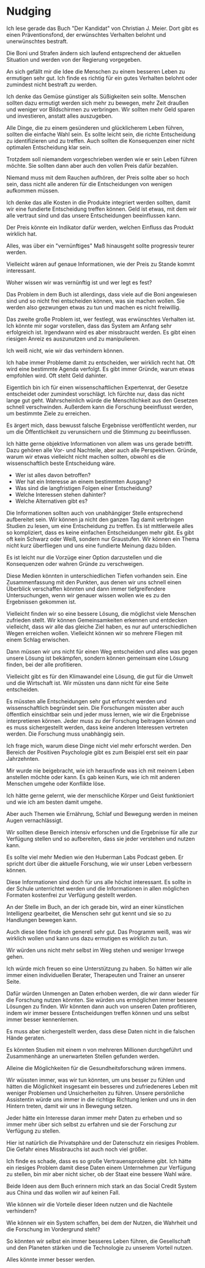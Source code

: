 # Nudging

Ich lese gerade das Buch "Der Kandidat" von Christian J. Meier. Dort gibt es einen Präventionsfond, der erwünschtes Verhalten belohnt und unerwünschtes bestraft.

Die Boni und Strafen ändern sich laufend entsprechend der aktuellen Situation und werden von der Regierung vorgegeben.

An sich gefällt mir die Idee die Menschen zu einem besseren Leben zu ermutigen sehr gut. Ich finde es richtig für ein gutes Verhalten belohnt oder zumindest nicht bestraft zu werden. 

Ich denke das Gemüse günstiger als Süßigkeiten sein sollte. Menschen sollten dazu ermutigt werden sich mehr zu bewegen, mehr Zeit draußen und weniger vor Bildschirmen zu verbringen. Wir sollten mehr Geld sparen und investieren, anstatt alles auszugeben.

Alle Dinge, die zu einem gesünderen und glücklicherem Leben führen, sollten die einfache Wahl sein. Es sollte leicht sein, die richte Entscheidung zu identifizieren und zu treffen. Auch sollten die Konsequenzen einer nicht optimalen Entscheidung klar sein.

Trotzdem soll niemandem vorgeschrieben werden wie er sein Leben führen möchte. Sie sollten dann aber auch den vollen Preis dafür bezahlen.

Niemand muss mit dem Rauchen aufhören, der Preis sollte aber so hoch sein, dass nicht alle anderen für die Entscheidungen von wenigen aufkommen müssen.

Ich denke das alle Kosten in die Produkte integriert werden sollten, damit wir eine fundierte Entscheidung treffen können. Geld ist etwas, mit dem wir alle vertraut sind und das unsere Entscheidungen beeinflussen kann.

Der Preis könnte ein Indikator dafür werden, welchen Einfluss das Produkt wirklich hat.

Alles, was über ein "vernünftiges" Maß hinausgeht sollte progressiv teurer werden.

Vielleicht wären auf genaue Informationen, wie der Preis zu Stande kommt interessant.

Woher wissen wir was vernünftig ist und wer legt es fest?

Das Problem in dem Buch ist allerdings, dass viele auf die Boni angewiesen sind und so nicht frei entscheiden können, was sie machen wollen. Sie werden also gezwungen etwas zu tun und machen es nicht freiwillig.

Das zweite große Problem ist, wer festlegt, was erwünschtes Verhalten ist. Ich könnte mir sogar vorstellen, dass das System am Anfang sehr erfolgreich ist. Irgendwann wird es aber missbraucht werden. Es gibt einen riesigen Anreiz es auszunutzen und zu manipulieren.

Ich weiß nicht, wie wir das verhindern können.

Ich habe immer Probleme damit zu entscheiden, wer wirklich recht hat. Oft wird eine bestimmte Agenda verfolgt. Es gibt immer Gründe, warum etwas empfohlen wird. Oft steht Geld dahinter.

Eigentlich bin ich für einen wissenschaftlichen Expertenrat, der Gesetze entscheidet oder zumindest vorschlägt. Ich fürchte nur, dass das nicht lange gut geht. Wahrscheinlich würde die Menschlichkeit aus den Gesetzen schnell verschwinden. Außerdem kann die Forschung beeinflusst werden, um bestimmte Ziele zu erreichen.

Es ärgert mich, dass bewusst falsche Ergebnisse veröffentlicht werden, nur um die Öffentlichkeit zu verunsichern und die Stimmung zu beeinflussen.

Ich hätte gerne objektive Informationen von allem was uns gerade betrifft. Dazu gehören alle Vor- und Nachteile, aber auch alle Perspektiven. Gründe, warum wir etwas vielleicht nicht machen sollten, obwohl es die wissenschaftlich beste Entscheidung wäre. 

- Wer ist alles davon betroffen? 
- Wer hat ein Interesse an einem bestimmten Ausgang? 
- Was sind die langfristigen Folgen einer Entscheidung? 
- Welche Interessen stehen dahinter?
- Welche Alternativen gibt es?

Die Informationen sollten auch von unabhängiger Stelle entsprechend aufbereitet sein. Wir können ja nicht den ganzen Tag damit verbringen Studien zu lesen, um eine Entscheidung zu treffen. Es ist mittlerweile alles so kompliziert, dass es keine einfachen Entscheidungen mehr gibt. Es gibt oft kein Schwarz oder Weiß, sondern nur Graustufen. Wir können ein Thema nicht kurz überfliegen und uns eine fundierte Meinung dazu bilden.

Es ist leicht nur die Vorzüge einer Option darzustellen und die Konsequenzen oder wahren Gründe zu verschweigen. 

Diese Medien könnten in unterschiedlichen Tiefen vorhanden sein. Eine Zusammenfassung mit den Punkten, aus denen wir uns schnell einen Überblick verschaffen könnten und dann immer tiefgreifendere Untersuchungen, wenn wir genauer wissen wollen wie es zu den Ergebnissen gekommen ist.

Vielleicht finden wir so eine bessere Lösung, die möglichst viele Menschen zufrieden stellt. Wir können Gemeinsamkeiten erkennen und entdecken vielleicht, dass wir alle das gleiche Ziel haben, es nur auf unterschiedlichen Wegen erreichen wollen. Vielleicht können wir so mehrere Fliegen mit einem Schlag erwischen.

Dann müssen wir uns nicht für einen Weg entscheiden und alles was gegen unsere Lösung ist bekämpfen, sondern können gemeinsam eine Lösung finden, bei der alle profitieren.

Vielleicht gibt es für den Klimawandel eine Lösung, die gut für die Umwelt und die Wirtschaft ist. Wir müssten uns dann nicht für eine Seite entscheiden.

Es müssten alle Entscheidungen sehr gut erforscht werden und wissenschaftlich begründet sein. Die Forschungen müssten aber auch öffentlich einsichtbar sein und jeder muss lernen, wie wir die Ergebnisse interpretieren können. Jeder muss zu der Forschung beitragen können und es muss sichergestellt werden, dass keine anderen Interessen vertreten werden. Die Forschung muss unabhängig sein.

Ich frage mich, warum diese Dinge nicht viel mehr erforscht werden. Den Bereich der Positiven Psychologie gibt es zum Beispiel erst seit ein paar Jahrzehnten.

Mir wurde nie beigebracht, wie ich herausfinde was ich mit meinem Leben anstellen möchte oder kann. Es gab keinen Kurs, wie ich mit anderen Menschen umgehe oder Konflikte löse.

Ich hätte gerne gelernt, wie der menschliche Körper und Geist funktioniert und wie ich am besten damit umgehe.

Aber auch Themen wie Ernährung, Schlaf und Bewegung werden in meinen Augen vernachlässigt.

Wir sollten diese Bereich intensiv erforschen und die Ergebnisse für alle zur Verfügung stellen und so aufbereiten, dass sie jeder verstehen und nutzen kann.

Es sollte viel mehr Medien wie den Huberman Labs Podcast geben. Er spricht dort über die aktuelle Forschung, wie wir unser Leben verbessern können.

Diese Informationen sind doch für uns alle höchst interessant. Es sollte in der Schule unterrichtet werden und die Informationen in allen möglichen Formaten kostenfrei zur Verfügung gestellt werden.

An der Stelle im Buch, an der ich gerade bin, wird an einer künstlichen Intelligenz gearbeitet, die Menschen sehr gut kennt und sie so zu Handlungen bewegen kann.

Auch diese Idee finde ich generell sehr gut. Das Programm weiß, was wir wirklich wollen und kann uns dazu ermutigen es wirklich zu tun. 

Wir würden uns nicht mehr selbst im Weg stehen und weniger Irrwege gehen.

Ich würde mich freuen so eine Unterstützung zu haben. So hätten wir alle immer einen individuellen Berater, Therapeuten und Trainer an unserer Seite.

Dafür würden Unmengen an Daten erhoben werden, die wir dann wieder für die Forschung nutzen könnten. Sie würden uns ermöglichen immer bessere Lösungen zu finden. Wir könnten dann auch von unseren Daten profitieren, indem wir immer bessere Entscheidungen treffen können und uns selbst immer besser kennenlernen.

Es muss aber sichergestellt werden, dass diese Daten nicht in die falschen Hände geraten.

Es könnten Studien mit einem n von mehreren Millionen durchgeführt und Zusammenhänge an unerwarteten Stellen gefunden werden.

Alleine die Möglichkeiten für die Gesundheitsforschung wären immens.

Wir wüssten immer, was wir tun könnten, um uns besser zu fühlen und hätten die Möglichkeit insgesamt ein besseres und zufriedeneres Leben mit weniger Problemen und Unsicherheiten zu führen. Unsere persönliche Assistentin würde uns immer in die richtige Richtung lenken und uns in den Hintern treten, damit wir uns in Bewegung setzen.

Jeder hätte ein Interesse daran immer mehr Daten zu erheben und so immer mehr über sich selbst zu erfahren und sie der Forschung zur Verfügung zu stellen.

Hier ist natürlich die Privatsphäre und der Datenschutz ein riesiges Problem. Die Gefahr eines Missbrauchs ist auch noch viel größer. 

Ich finde es schade, dass es so große Vertrauensprobleme gibt. Ich hätte ein riesiges Problem damit diese Daten einem Unternehmen zur Verfügung zu stellen, bin mir aber nicht sicher, ob der Staat eine bessere Wahl wäre.

Beide Ideen aus dem Buch erinnern mich stark an das Social Credit System aus China und das wollen wir auf keinen Fall.

Wie können wir die Vorteile dieser Ideen nutzen und die Nachteile verhindern?

Wie können wir ein System schaffen, bei dem der Nutzen, die Wahrheit und die Forschung im Vordergrund steht? 

So könnten wir selbst ein immer besseres Leben führen, die Gesellschaft und den Planeten stärken und die Technologie zu unserem Vorteil nutzen.

Alles könnte immer besser werden.